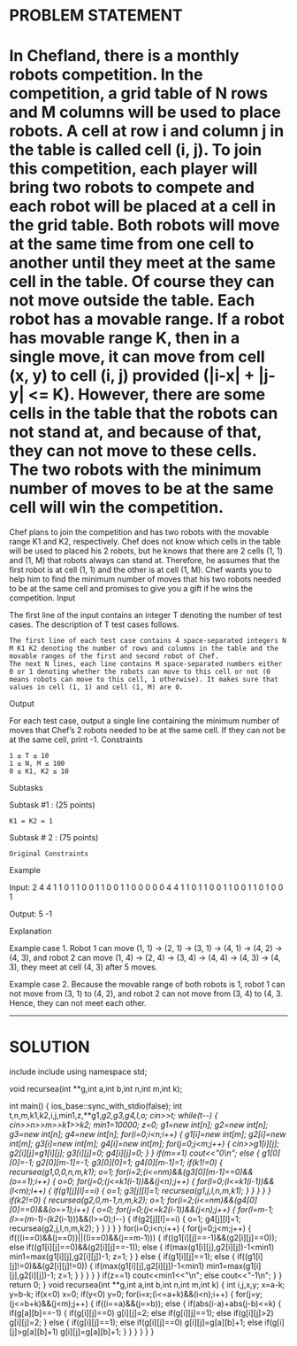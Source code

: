 # PROBLEM STATEMENT
# In Chefland, there is a monthly robots competition. In the competition, a grid table of N rows and M columns will be used to place robots. A cell at row i and column j in the table is called cell (i, j). To join this competition, each player will bring two robots to compete and each robot will be placed at a cell in the grid table. Both robots will move at the same time from one cell to another until they meet at the same cell in the table. Of course they can not move outside the table. Each robot has a movable range. If a robot has movable range K, then in a single move, it can move from cell (x, y) to cell (i, j) provided (|i-x| + |j-y| <= K). However, there are some cells in the table that the robots can not stand at, and because of that, they can not move to these cells. The two robots with the minimum number of moves to be at the same cell will win the competition.

Chef plans to join the competition and has two robots with the movable range K1 and K2, respectively. Chef does not know which cells in the table will be used to placed his 2 robots, but he knows that there are 2 cells (1, 1) and (1, M) that robots always can stand at. Therefore, he assumes that the first robot is at cell (1, 1) and the other is at cell (1, M). Chef wants you to help him to find the minimum number of moves that his two robots needed to be at the same cell and promises to give you a gift if he wins the competition.
Input

The first line of the input contains an integer T denoting the number of test cases. The description of T test cases follows.

    The first line of each test case contains 4 space-separated integers N M K1 K2 denoting the number of rows and columns in the table and the movable ranges of the first and second robot of Chef.
    The next N lines, each line contains M space-separated numbers either 0 or 1 denoting whether the robots can move to this cell or not (0 means robots can move to this cell, 1 otherwise). It makes sure that values in cell (1, 1) and cell (1, M) are 0.

Output

For each test case, output a single line containing the minimum number of moves that Chef’s 2 robots needed to be at the same cell. If they can not be at the same cell, print -1.
Constraints

    1 ≤ T ≤ 10
    1 ≤ N, M ≤ 100
    0 ≤ K1, K2 ≤ 10

Subtasks

Subtask #1 : (25 points)

    K1 = K2 = 1

Subtask # 2 : (75 points)

    Original Constraints 

Example

Input:
2
4 4 1 1
0 1 1 0
0 1 1 0
0 1 1 0
0 0 0 0
4 4 1 1
0 1 1 0
0 1 1 0
0 1 1 0
1 0 0 1

Output:
5
-1

Explanation

Example case 1. Robot 1 can move (1, 1) -> (2, 1) -> (3, 1) -> (4, 1) -> (4, 2) -> (4, 3), and robot 2 can move (1, 4) -> (2, 4) -> (3, 4) -> (4, 4) -> (4, 3) -> (4, 3), they meet at cell (4, 3) after 5 moves.

Example case 2. Because the movable range of both robots is 1, robot 1 can not move from (3, 1) to (4, 2), and robot 2 can not move from (3, 4) to (4, 3. Hence, they can not meet each other.

******************************************************************************************************************************

# SOLUTION
include <iostream>
include <cmath>
using namespace std;
 
void recursea(int **g,int a,int b,int n,int m,int k);
 
int main()
{
    ios_base::sync_with_stdio(false);
    int t,n,m,k1,k2,i,j,min1,z,**g1,**g2,**g3,**g4,l,o;
    cin>>t;
    while(t--)
    {
        cin>>n>>m>>k1>>k2;
        min1=10000;
        z=0;
        g1=new int*[n];
        g2=new int*[n];
        g3=new int*[n];
        g4=new int*[n];
        for(i=0;i<n;i++)
        {
            g1[i]=new int[m];
            g2[i]=new int[m];
            g3[i]=new int[m];
            g4[i]=new int[m];
            for(j=0;j<m;j++)
            {
                cin>>g1[i][j];
                g2[i][j]=g1[i][j];
                g3[i][j]=0;
                g4[i][j]=0;
            }
        }
        if(m==1)
            cout<<"0\n";
        else
        {
            g1[0][0]=-1;
            g2[0][m-1]=-1;
            g3[0][0]=1;
            g4[0][m-1]=1;
            if(k1!=0)
            {
                recursea(g1,0,0,n,m,k1);
                o=1;
                for(i=2;(i<=n*m)&&(g3[0][m-1]==0)&&(o==1);i++)
                {
                    o=0;
                    for(j=0;(j<=k1*(i-1))&&(j<n);j++)
                    {
                        for(l=0;(l<=k1*(i-1))&&(l<m);l++)
                        {
                            if(g1[j][l]==i)
                            {
                                o=1;
                                g3[j][l]=1;
                                recursea(g1,j,l,n,m,k1);
                            }
                        }
                    }
                }
            }
            if(k2!=0)
            {
                recursea(g2,0,m-1,n,m,k2);
                o=1;
                for(i=2;(i<=n*m)&&(g4[0][0]==0)&&(o==1);i++)
                {
                    o=0;
                    for(j=0;(j<=k2*(i-1))&&(j<n);j++)
                    {
                        for(l=m-1;(l>=(m-1)-(k2*(i-1)))&&(l>=0);l--)
                        {
                            if(g2[j][l]==i)
                            {
                                o=1;
                                g4[j][l]=1;
                                recursea(g2,j,l,n,m,k2);
                            }
                        }
                    }
                }
            }
            for(i=0;i<n;i++)
            {
                for(j=0;j<m;j++)
                {
                    if(((i==0)&&(j==0))||((i==0)&&(j==m-1)))
                    {
                        if((g1[i][j]==-1)&&(g2[i][j]==0));
                        else if((g1[i][j]==0)&&(g2[i][j]==-1));
                        else
                        {
                            if(max(g1[i][j],g2[i][j])-1<min1)
                                min1=max(g1[i][j],g2[i][j])-1;
                            z=1;
                        }
                    }
                    else
                    {
                        if(g1[i][j]==1);
                        else
                        {
                            if((g1[i][j]!=0)&&(g2[i][j]!=0))
                            {
                                if(max(g1[i][j],g2[i][j])-1<min1)
                                    min1=max(g1[i][j],g2[i][j])-1;
                                z=1;
                            }
                        }
                    }
                }
            }
            if(z==1)
                cout<<min1<<"\n";
            else
                cout<<"-1\n";
        }
    }
    return 0;
}
void recursea(int **g,int a,int b,int n,int m,int k)
{
    int i,j,x,y;
    x=a-k;
    y=b-k;
    if(x<0)
        x=0;
    if(y<0)
        y=0;
    for(i=x;(i<=a+k)&&(i<n);i++)
    {
        for(j=y;(j<=b+k)&&(j<m);j++)
        {
            if((i==a)&&(j==b));
            else
            {
                if(abs(i-a)+abs(j-b)<=k)
                {
                    if(g[a][b]==-1)
                    {
                        if(g[i][j]==0)
                            g[i][j]=2;
                        else if(g[i][j]==1);
                        else if(g[i][j]>2)
                            g[i][j]=2;
                    }
                    else
                    {
                        if(g[i][j]==1);
                        else if(g[i][j]==0)
                            g[i][j]=g[a][b]+1;
                        else if(g[i][j]>g[a][b]+1)
                            g[i][j]=g[a][b]+1;
                    }
                }
            }
        }
    }
}
